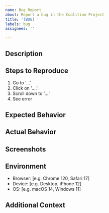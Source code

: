 ```yaml
---
name: Bug Report
about: Report a bug in the Coalition Project
title: '[BUG] '
labels: bug
assignees: ''

---
```


## Description
<!-- Clear and concise description of the bug -->

## Steps to Reproduce
1. Go to '...'
2. Click on '....'
3. Scroll down to '....'
4. See error

## Expected Behavior
<!-- What you expected to happen -->

## Actual Behavior
<!-- What actually happened -->

## Screenshots
<!-- If applicable, add screenshots to help explain your problem -->

## Environment
- Browser: [e.g. Chrome 120, Safari 17]
- Device: [e.g. Desktop, iPhone 12]
- OS: [e.g. macOS 14, Windows 11]

## Additional Context
<!-- Add any other context about the problem here -->